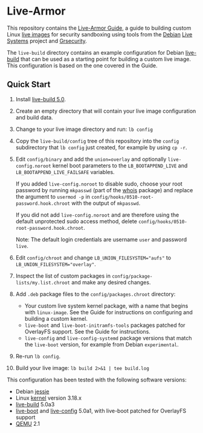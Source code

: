 # Live-Armor

This repository contains the
[Live-Armor Guide](https://fatemachine.github.io/live-armor/), a guide
to building custom Linux
[live images](https://en.wikipedia.org/wiki/Live_CD) for security
sandboxing using tools from the [Debian](https://www.debian.org)
[Live Systems](http://www.live-systems.org/) project and
[Grsecurity](https://www.grsecurity.net/).

The `live-build` directory contains an example configuration for Debian
[live-build](http://live-systems.org/manual/current/html/live-manual/installation.en.html#118)
that can be used as a starting point for building a custom live image.
This configuration is based on the one covered in the Guide.

## Quick Start

1. Install [live-build
5.0](https://packages.debian.org/experimental/live-build).

1. Create an empty directory that will contain your live image
   configuration and build data.

1. Change to your live image directory and run: `lb config`

1. Copy the `live-build/config` tree of this repository into the
   `config` subdirectory that `lb config` just created, for example by
   using `cp -r`.

1. Edit `config/binary` and add the `union=overlay` and optionally
   `live-config.noroot` kernel boot parameters to the
   `LB_BOOTAPPEND_LIVE` and `LB_BOOTAPPEND_LIVE_FAILSAFE` variables.

   If you added `live-config.noroot` to disable sudo, choose your root
   password by running `mkpasswd` (part of the
   [whois](https://packages.debian.org/whois) package) and replace the
   argument to `usermod -p` in
   `config/hooks/0510-root-password.hook.chroot` with the output of
   `mkpasswd`.

   If you did not add `live-config.noroot` and are therefore using the
   default unprotected sudo access method, delete
   `config/hooks/0510-root-password.hook.chroot`.

   Note: The default login credentials are username `user` and password
   `live`.

1. Edit `config/chroot` and change `LB_UNION_FILESYSTEM="aufs"` to
   `LB_UNION_FILESYSTEM="overlay"`.

1. Inspect the list of custom packages in
   `config/package-lists/my.list.chroot` and make any desired changes.

1. Add `.deb` package files to the `config/packages.chroot` directory:

   * Your custom live system kernel package, with a name that begins
     with `linux-image`.  See the Guide for instructions on configuring
     and building a custom kernel.
   * `live-boot` and `live-boot-initramfs-tools` packages patched for
     OverlayFS support.  See the Guide for instructions.
   * `live-config` and `live-config-systemd` package versions that match
     the `live-boot` version, for example from Debian `experimental`.

1. Re-run `lb config`.

1. Build your live image: `lb build 2>&1 | tee build.log`

This configuration has been tested with the following software versions:

- Debian [jessie](https://www.debian.org/releases/jessie/)
- Linux [kernel](https://www.kernel.org/) version 3.18.x
- [live-build](https://packages.debian.org/live-build) 5.0a3
- [live-boot](https://packages.debian.org/live-boot) and
  [live-config](https://packages.debian.org/live-config) 5.0a1, with
  live-boot patched for OverlayFS support
- [QEMU](https://packages.debian.org/qemu-system-x86) 2.1
